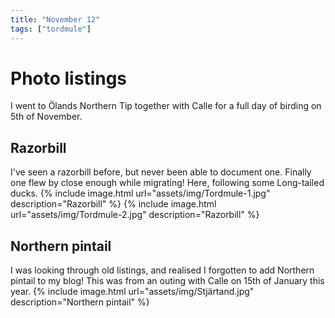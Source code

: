 ```yaml
---
title: "November 12"
tags: ["tordmule"]
---
```

# Photo listings
I went to Ölands Northern Tip together with Calle for a full day of birding on
5th of November.

## Razorbill
I've seen a razorbill before, but never been able to document one. Finally one
flew by close enough while migrating! Here, following some Long-tailed ducks.
{% include image.html url="assets/img/Tordmule-1.jpg" description="Razorbill" %}
{% include image.html url="assets/img/Tordmule-2.jpg" description="Razorbill" %}

## Northern pintail
I was looking through old listings, and realised I forgotten to add Northern
pintail to my blog! This was from an outing with Calle on 15th of January this
year.
{% include image.html url="assets/img/Stjärtand.jpg" description="Northern pintail" %}
